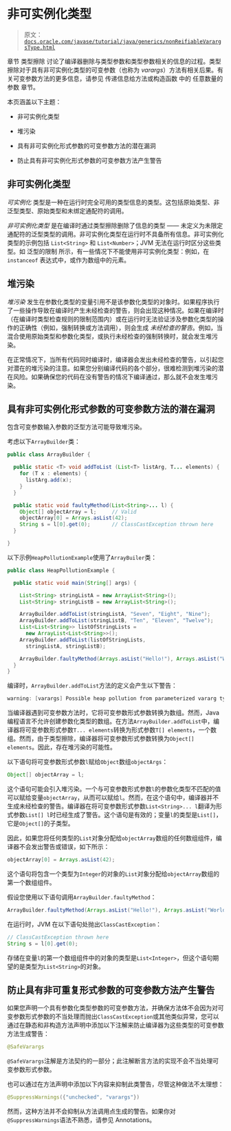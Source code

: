 # 非可实例化类型

> 原文：[`docs.oracle.com/javase/tutorial/java/generics/nonReifiableVarargsType.html`](https://docs.oracle.com/javase/tutorial/java/generics/nonReifiableVarargsType.html)

章节 类型擦除 讨论了编译器删除与类型参数和类型参数相关的信息的过程。类型擦除对于具有非可实例化类型的可变参数（也称为 *varargs*）方法有相关后果。有关可变参数方法的更多信息，请参见 传递信息给方法或构造函数 中的 任意数量的参数 章节。

本页涵盖以下主题：

+   非可实例化类型

+   堆污染

+   具有非可实例化形式参数的可变参数方法的潜在漏洞

+   防止具有非可实例化形式参数的可变参数方法产生警告

## 非可实例化类型

*可实例化* 类型是一种在运行时完全可用的类型信息的类型。这包括原始类型、非泛型类型、原始类型和未绑定通配符的调用。

*非可实例化类型* 是在编译时通过类型擦除删除了信息的类型 —— 未定义为未限定通配符的泛型类型的调用。非可实例化类型在运行时不具备所有信息。非可实例化类型的示例包括 `List<String>` 和 `List<Number>`；JVM 无法在运行时区分这些类型。如 泛型的限制 所示，有一些情况下不能使用非可实例化类型：例如，在 `instanceof` 表达式中，或作为数组中的元素。

## 堆污染

*堆污染* 发生在参数化类型的变量引用不是该参数化类型的对象时。如果程序执行了一些操作导致在编译时产生未经检查的警告，则会出现这种情况。如果在编译时（在编译时类型检查规则的限制范围内）或在运行时无法验证涉及参数化类型的操作的正确性（例如，强制转换或方法调用），则会生成 *未经检查的警告*。例如，当混合使用原始类型和参数化类型，或执行未经检查的强制转换时，就会发生堆污染。

在正常情况下，当所有代码同时编译时，编译器会发出未经检查的警告，以引起您对潜在的堆污染的注意。如果您分别编译代码的各个部分，很难检测到堆污染的潜在风险。如果确保您的代码在没有警告的情况下编译通过，那么就不会发生堆污染。

## 具有非可实例化形式参数的可变参数方法的潜在漏洞

包含可变参数输入参数的泛型方法可能导致堆污染。

考虑以下`ArrayBuilder`类：

```java
public class ArrayBuilder {

  public static <T> void addToList (List<T> listArg, T... elements) {
    for (T x : elements) {
      listArg.add(x);
    }
  }

  public static void faultyMethod(List<String>... l) {
    Object[] objectArray = l;     // Valid
    objectArray[0] = Arrays.asList(42);
    String s = l[0].get(0);       // ClassCastException thrown here
  }

}

```

以下示例`HeapPollutionExample`使用了`ArrayBuiler`类：

```java
public class HeapPollutionExample {

  public static void main(String[] args) {

    List<String> stringListA = new ArrayList<String>();
    List<String> stringListB = new ArrayList<String>();

    ArrayBuilder.addToList(stringListA, "Seven", "Eight", "Nine");
    ArrayBuilder.addToList(stringListB, "Ten", "Eleven", "Twelve");
    List<List<String>> listOfStringLists =
      new ArrayList<List<String>>();
    ArrayBuilder.addToList(listOfStringLists,
      stringListA, stringListB);

    ArrayBuilder.faultyMethod(Arrays.asList("Hello!"), Arrays.asList("World!"));
  }
}

```

编译时，`ArrayBuilder.addToList`方法的定义会产生以下警告：

```java
warning: [varargs] Possible heap pollution from parameterized vararg type T

```

当编译器遇到可变参数方法时，它将可变参数形式参数转换为数组。然而，Java 编程语言不允许创建参数化类型的数组。在方法`ArrayBuilder.addToList`中，编译器将可变参数形式参数`T... elements`转换为形式参数`T[] elements`，一个数组。然而，由于类型擦除，编译器将可变参数形式参数转换为`Object[] elements`。因此，存在堆污染的可能性。

以下语句将可变参数形式参数`l`赋给`Object`数组`objectArgs`：

```java
Object[] objectArray = l;

```

这个语句可能会引入堆污染。一个与可变参数形式参数`l`的参数化类型不匹配的值可以赋给变量`objectArray`，从而可以赋给`l`。然而，在这个语句中，编译器并不生成未经检查的警告。编译器在将可变参数形式参数`List<String>... l`翻译为形式参数`List[] l`时已经生成了警告。这个语句是有效的；变量`l`的类型是`List[]`，它是`Object[]`的子类型。

因此，如果您将任何类型的`List`对象分配给`objectArray`数组的任何数组组件，编译器不会发出警告或错误，如下所示：

```java
objectArray[0] = Arrays.asList(42);

```

这个语句将包含一个类型为`Integer`的对象的`List`对象分配给`objectArray`数组的第一个数组组件。

假设您使用以下语句调用`ArrayBuilder.faultyMethod`：

```java
ArrayBuilder.faultyMethod(Arrays.asList("Hello!"), Arrays.asList("World!"));

```

在运行时，JVM 在以下语句处抛出`ClassCastException`：

```java
// ClassCastException thrown here
String s = l[0].get(0);

```

存储在变量`l`的第一个数组组件中的对象的类型是`List<Integer>`，但这个语句期望的是类型为`List<String>`的对象。

## 防止具有非可重复形式参数的可变参数方法产生警告

如果您声明一个具有参数化类型参数的可变参数方法，并确保方法体不会因为对可变参数形式参数的不当处理而抛出`ClassCastException`或其他类似异常，您可以通过在静态和非构造方法声明中添加以下注解来防止编译器为这些类型的可变参数方法生成警告：

```java
@SafeVarargs

```

`@SafeVarargs`注解是方法契约的一部分；此注解断言方法的实现不会不当处理可变参数形式参数。

也可以通过在方法声明中添加以下内容来抑制此类警告，尽管这种做法不太理想：

```java
@SuppressWarnings({"unchecked", "varargs"})

```

然而，这种方法并不会抑制从方法调用点生成的警告。如果你对`@SuppressWarnings`语法不熟悉，请参见 Annotations。
